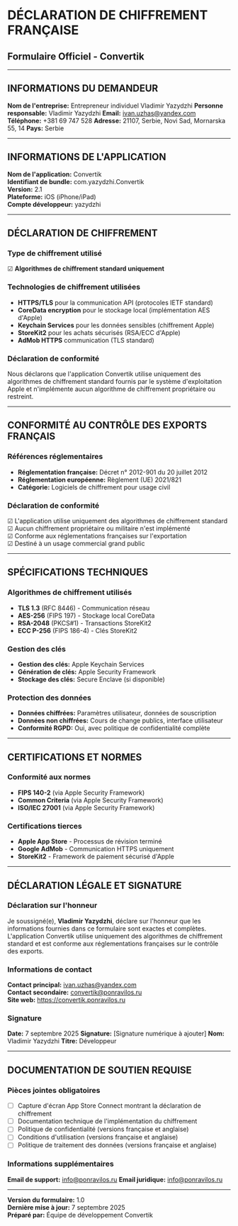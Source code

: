 # DÉCLARATION DE CHIFFREMENT FRANÇAISE
## Formulaire Officiel - Convertik

---

## INFORMATIONS DU DEMANDEUR

**Nom de l'entreprise:** Entrepreneur individuel Vladimir Yazydzhi
**Personne responsable:** Vladimir Yazydzhi
**Email:** ivan.uzhas@yandex.com
**Téléphone:** +381 69 747 528
**Adresse:** 21107, Serbie, Novi Sad, Mornarska 55, 14
**Pays:** Serbie

---

## INFORMATIONS DE L'APPLICATION

**Nom de l'application:** Convertik  
**Identifiant de bundle:** com.yazydzhi.Convertik  
**Version:** 2.1  
**Plateforme:** iOS (iPhone/iPad)  
**Compte développeur:** yazydzhi  

---

## DÉCLARATION DE CHIFFREMENT

### Type de chiffrement utilisé
☑ **Algorithmes de chiffrement standard uniquement**

### Technologies de chiffrement utilisées
- **HTTPS/TLS** pour la communication API (protocoles IETF standard)
- **CoreData encryption** pour le stockage local (implémentation AES d'Apple)
- **Keychain Services** pour les données sensibles (chiffrement Apple)
- **StoreKit2** pour les achats sécurisés (RSA/ECC d'Apple)
- **AdMob HTTPS** communication (TLS standard)

### Déclaration de conformité
Nous déclarons que l'application Convertik utilise uniquement des algorithmes de chiffrement standard fournis par le système d'exploitation Apple et n'implémente aucun algorithme de chiffrement propriétaire ou restreint.

---

## CONFORMITÉ AU CONTRÔLE DES EXPORTS FRANÇAIS

### Références réglementaires
- **Réglementation française:** Décret n° 2012-901 du 20 juillet 2012
- **Réglementation européenne:** Règlement (UE) 2021/821
- **Catégorie:** Logiciels de chiffrement pour usage civil

### Déclaration de conformité
☑ L'application utilise uniquement des algorithmes de chiffrement standard  
☑ Aucun chiffrement propriétaire ou militaire n'est implémenté  
☑ Conforme aux réglementations françaises sur l'exportation  
☑ Destiné à un usage commercial grand public  

---

## SPÉCIFICATIONS TECHNIQUES

### Algorithmes de chiffrement utilisés
- **TLS 1.3** (RFC 8446) - Communication réseau
- **AES-256** (FIPS 197) - Stockage local CoreData
- **RSA-2048** (PKCS#1) - Transactions StoreKit2
- **ECC P-256** (FIPS 186-4) - Clés StoreKit2

### Gestion des clés
- **Gestion des clés:** Apple Keychain Services
- **Génération de clés:** Apple Security Framework
- **Stockage des clés:** Secure Enclave (si disponible)

### Protection des données
- **Données chiffrées:** Paramètres utilisateur, données de souscription
- **Données non chiffrées:** Cours de change publics, interface utilisateur
- **Conformité RGPD:** Oui, avec politique de confidentialité complète

---

## CERTIFICATIONS ET NORMES

### Conformité aux normes
- **FIPS 140-2** (via Apple Security Framework)
- **Common Criteria** (via Apple Security Framework)
- **ISO/IEC 27001** (via Apple Security Framework)

### Certifications tierces
- **Apple App Store** - Processus de révision terminé
- **Google AdMob** - Communication HTTPS uniquement
- **StoreKit2** - Framework de paiement sécurisé d'Apple

---

## DÉCLARATION LÉGALE ET SIGNATURE

### Déclaration sur l'honneur
Je soussigné(e), **Vladimir Yazydzhi**, déclare sur l'honneur que les informations fournies dans ce formulaire sont exactes et complètes. L'application Convertik utilise uniquement des algorithmes de chiffrement standard et est conforme aux réglementations françaises sur le contrôle des exports.

### Informations de contact
**Contact principal:** ivan.uzhas@yandex.com  
**Contact secondaire:** convertik@ponravilos.ru  
**Site web:** https://convertik.ponravilos.ru  

### Signature
**Date:** 7 septembre 2025
**Signature:** [Signature numérique à ajouter]
**Nom:** Vladimir Yazydzhi
**Titre:** Développeur

---

## DOCUMENTATION DE SOUTIEN REQUISE

### Pièces jointes obligatoires
- [ ] Capture d'écran App Store Connect montrant la déclaration de chiffrement
- [ ] Documentation technique de l'implémentation du chiffrement
- [ ] Politique de confidentialité (versions française et anglaise)
- [ ] Conditions d'utilisation (versions française et anglaise)
- [ ] Politique de traitement des données (versions française et anglaise)

### Informations supplémentaires
**Email de support:** info@ponravilos.ru
**Email juridique:** info@ponravilos.ru

---

**Version du formulaire:** 1.0  
**Dernière mise à jour:** 7 septembre 2025  
**Préparé par:** Équipe de développement Convertik
